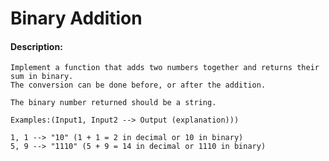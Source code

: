 # Binary Addition
#### Description:

    Implement a function that adds two numbers together and returns their sum in binary.
    The conversion can be done before, or after the addition.

    The binary number returned should be a string.

    Examples:(Input1, Input2 --> Output (explanation)))

    1, 1 --> "10" (1 + 1 = 2 in decimal or 10 in binary)
    5, 9 --> "1110" (5 + 9 = 14 in decimal or 1110 in binary)